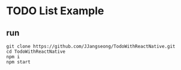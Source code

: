 # TODO List Example

## run
```shell
git clone https://github.com/JJangseong/TodoWithReactNative.git
cd TodoWithReactNative
npm i
npm start
```